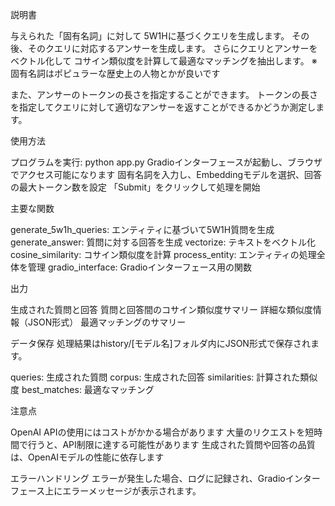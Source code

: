 説明書

与えられた「固有名詞」に対して
5W1Hに基づくクエリを生成します。
その後、そのクエリに対応するアンサーを生成します。
さらにクエリとアンサーをベクトル化して
コサイン類似度を計算して最適なマッチングを抽出します。
※固有名詞はポピュラーな歴史上の人物とかが良いです

また、アンサーのトークンの長さを指定することができます。
トークンの長さを指定してクエリに対して適切なアンサーを返すことができるかどうか測定します。

使用方法

プログラムを実行: python app.py
Gradioインターフェースが起動し、ブラウザでアクセス可能になります
固有名詞を入力し、Embeddingモデルを選択、回答の最大トークン数を設定
「Submit」をクリックして処理を開始

主要な関数

generate_5w1h_queries: エンティティに基づいて5W1H質問を生成
generate_answer: 質問に対する回答を生成
vectorize: テキストをベクトル化
cosine_similarity: コサイン類似度を計算
process_entity: エンティティの処理全体を管理
gradio_interface: Gradioインターフェース用の関数

出力

生成された質問と回答
質問と回答間のコサイン類似度サマリー
詳細な類似度情報（JSON形式）
最適マッチングのサマリー

データ保存
処理結果はhistory/[モデル名]フォルダ内にJSON形式で保存されます。

queries: 生成された質問
corpus: 生成された回答
similarities: 計算された類似度
best_matches: 最適なマッチング

注意点

OpenAI APIの使用にはコストがかかる場合があります
大量のリクエストを短時間で行うと、API制限に達する可能性があります
生成された質問や回答の品質は、OpenAIモデルの性能に依存します

エラーハンドリング
エラーが発生した場合、ログに記録され、Gradioインターフェース上にエラーメッセージが表示されます。